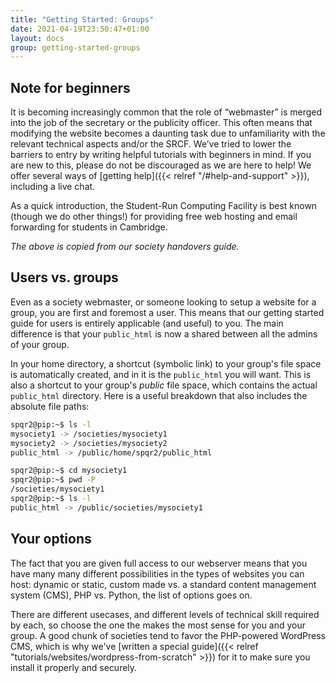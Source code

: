 ```yaml
---
title: "Getting Started: Groups"
date: 2021-04-19T23:50:47+01:00
layout: docs
group: getting-started-groups
---
```


## Note for beginners

It is becoming increasingly common that the role of “webmaster” is merged into the job of the secretary or the publicity officer. This often means that modifying the website becomes a daunting task due to unfamiliarity with the relevant technical aspects and/or the SRCF. We’ve tried to lower the barriers to entry by writing helpful tutorials with beginners in mind. If you are new to this, please do not be discouraged as we are here to help! We offer several ways of [getting help]({{< relref "/#help-and-support" >}}), including a live chat.

As a quick introduction, the Student-Run Computing Facility is best known (though we do other things!) for providing free web hosting and email forwarding for students in Cambridge.

*The above is copied from our society handovers guide.*

## Users vs. groups

Even as a society webmaster, or someone looking to setup a website for a group, you are first and foremost a user. This means that our getting started guide for users is entirely applicable (and useful) to you. The main difference is that your `public_html` is now a shared between all the admins of your group.

In your home directory, a shortcut (symbolic link) to your group's file space is automatically created, and in it is the `public_html` you will want. This is also a shortcut to your group's *public* file space, which contains the actual `public_html` directory. Here is a useful breakdown that also includes the absolute file paths:

```bash
spqr2@pip:~$ ls -l
mysociety1 -> /societies/mysociety1
mysociety2 -> /societies/mysociety2
public_html -> /public/home/spqr2/public_html
```

```bash
spqr2@pip:~$ cd mysociety1
spqr2@pip:~$ pwd -P
/societies/mysociety1
spqr2@pip:~$ ls -l
public_html -> /public/societies/mysociety1
```

## Your options

The fact that you are given full access to our webserver means that you have many many different possibilities in the types of websites you can host: dynamic or static, custom made vs. a standard content management system (CMS), PHP vs. Python, the list of options goes on.

There are different usecases, and different levels of technical skill required by each, so choose the one the makes the most sense for you and your group. A good chunk of societies tend to favor the PHP-powered WordPress CMS, which is why we've [written a special guide]({{< relref "tutorials/websites/wordpress-from-scratch" >}}) for it to make sure you install it properly and securely.
